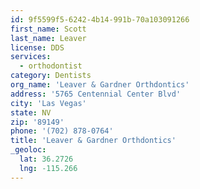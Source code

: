 ```yaml
---
id: 9f5599f5-6242-4b14-991b-70a103091266
first_name: Scott
last_name: Leaver
license: DDS
services:
  - orthodontist
category: Dentists
org_name: 'Leaver & Gardner Orthdontics'
address: '5765 Centennial Center Blvd'
city: 'Las Vegas'
state: NV
zip: '89149'
phone: '(702) 878-0764'
title: 'Leaver & Gardner Orthdontics'
_geoloc:
  lat: 36.2726
  lng: -115.266
---
```

